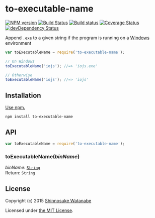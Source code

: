 # to-executable-name

[![NPM version](https://img.shields.io/npm/v/to-executable-name.svg)](https://www.npmjs.com/package/to-executable-name)
[![Build Status](https://travis-ci.org/shinnn/to-executable-name.svg?branch=master)](https://travis-ci.org/shinnn/to-executable-name)
[![Build status](https://ci.appveyor.com/api/projects/status/tesr30vmgccrb138?svg=true)](https://ci.appveyor.com/project/ShinnosukeWatanabe/to-executable-name)
[![Coverage Status](https://img.shields.io/coveralls/shinnn/to-executable-name.svg)](https://coveralls.io/r/shinnn/to-executable-name)
[![devDependency Status](https://img.shields.io/david/dev/shinnn/to-executable-name.svg)](https://david-dm.org/shinnn/to-executable-name#info=devDependencies)

Append `.exe` to a given string if the program is running on a [Windows](http://windows.microsoft.com/) environment

```javascript
var toExecutableName = require('to-executable-name');

// On Windows
toExecutableName('iojs'); //=> 'iojs.exe'

// Otherwise
toExecutableName('iojs'); //=> 'iojs'
```

## Installation

[Use npm.](https://docs.npmjs.com/cli/install)

```
npm install to-executable-name
```

## API

```javascript
var toExecutableName = require('to-executable-name');
```

### toExecutableName(*binName*)

*binName*: [`String`](http://www.ecma-international.org/ecma-262/5.1/#sec-4.3.16)  
Return: `String`

## License

Copyright (c) 2015 [Shinnosuke Watanabe](https://github.com/shinnn)

Licensed under [the MIT License](./LICENSE).
